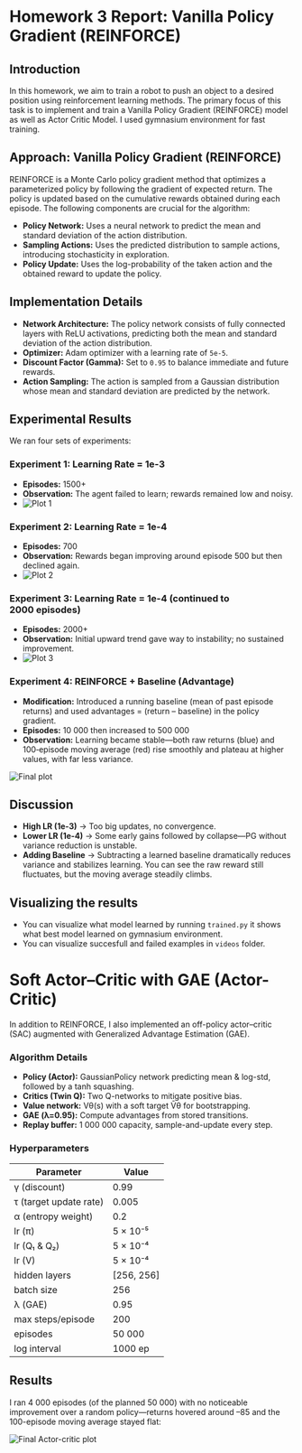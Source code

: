 # Homework 3 Report: Vanilla Policy Gradient (REINFORCE)

## Introduction

In this homework, we aim to train a robot to push an object to a desired position using reinforcement learning methods. The primary focus of this task is to implement and train a Vanilla Policy Gradient (REINFORCE) model as well as Actor Critic Model. I used gymnasium environment for fast training.

## Approach: Vanilla Policy Gradient (REINFORCE)

REINFORCE is a Monte Carlo policy gradient method that optimizes a parameterized policy by following the gradient of expected return. The policy is updated based on the cumulative rewards obtained during each episode. The following components are crucial for the algorithm:

- **Policy Network:** Uses a neural network to predict the mean and standard deviation of the action distribution.
- **Sampling Actions:** Uses the predicted distribution to sample actions, introducing stochasticity in exploration.
- **Policy Update:** Uses the log-probability of the taken action and the obtained reward to update the policy.

## Implementation Details

- **Network Architecture:** The policy network consists of fully connected layers with ReLU activations, predicting both the mean and standard deviation of the action distribution.
- **Optimizer:** Adam optimizer with a learning rate of `5e-5`.
- **Discount Factor (Gamma):** Set to `0.95` to balance immediate and future rewards.
- **Action Sampling:** The action is sampled from a Gaussian distribution whose mean and standard deviation are predicted by the network.

## Experimental Results

We ran four sets of experiments:

### Experiment 1: Learning Rate = 1e-3

- **Episodes:** 1500+
- **Observation:** The agent failed to learn; rewards remained low and noisy.
- ![Plot 1](plots/total_reward_plot_2025-04-06_13-50-22.png)

### Experiment 2: Learning Rate = 1e-4

- **Episodes:** 700
- **Observation:** Rewards began improving around episode 500 but then declined again.
- ![Plot 2](plots/total_reward_plot_2025-04-06_19-30-30.png)

### Experiment 3: Learning Rate = 1e-4 (continued to 2000 episodes)

- **Episodes:** 2000+
- **Observation:** Initial upward trend gave way to instability; no sustained improvement.
- ![Plot 3](plots/total_reward_plot_2025-04-06_21-10-32.png)

### Experiment 4: REINFORCE + Baseline (Advantage)

- **Modification:** Introduced a running baseline (mean of past episode returns) and used advantages = (return – baseline) in the policy gradient.
- **Episodes:** 10 000 then increased to 500 000
- **Observation:** Learning became stable—both raw returns (blue) and 100‑episode moving average (red) rise smoothly and plateau at higher values, with far less variance.

![Final plot](plots/total_reward_plot_2025-04-20_01-00-34.png)

## Discussion

- **High LR (1e-3)** → Too big updates, no convergence.
- **Lower LR (1e-4)** → Some early gains followed by collapse—PG without variance reduction is unstable.
- **Adding Baseline** → Subtracting a learned baseline dramatically reduces variance and stabilizes learning. You can see the raw reward still fluctuates, but the moving average steadily climbs.

## Visualizing the results

- You can visualize what model learned by running `trained.py` it shows what best model learned on gymnasium environment.
- You can visualize succesfull and failed examples in `videos` folder.


# Soft Actor–Critic with GAE (Actor-Critic)

In addition to REINFORCE, I also implemented an off-policy actor–critic (SAC) augmented with Generalized Advantage Estimation (GAE).

### Algorithm Details

- **Policy (Actor):** GaussianPolicy network predicting mean & log-std, followed by a tanh squashing.
- **Critics (Twin Q):** Two Q-networks to mitigate positive bias.
- **Value network:** Vθ(s) with a soft target V̄θ for bootstrapping.
- **GAE (λ=0.95):** Compute advantages from stored transitions.
- **Replay buffer:** 1 000 000 capacity, sample-and-update every step.

### Hyperparameters

| Parameter               | Value        |
|-------------------------|--------------|
| γ (discount)            | 0.99         |
| τ (target update rate)  | 0.005        |
| α (entropy weight)      | 0.2          |
| lr (π)                  | 5 × 10⁻⁵     |
| lr (Q₁ & Q₂)            | 5 × 10⁻⁴     |
| lr (V)                  | 5 × 10⁻⁴     |
| hidden layers           | [256, 256]   |
| batch size              | 256          |
| λ (GAE)                 | 0.95         |
| max steps/episode       | 200          |
| episodes                | 50 000       |
| log interval            | 1000 ep      |


## Results
I ran 4 000 episodes (of the planned 50 000) with no noticeable improvement over a random policy—returns hovered around –85 and the 100-episode moving average stayed flat:

![Final Actor-critic plot](plots/total_reward_plot_2025-04-22_18-16-54.png)